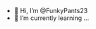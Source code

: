 - 👋 Hi, I’m @FunkyPants23
- 🌱 I’m currently learning ...


<!---
FunkyPants23/FunkyPants23 is a ✨ special ✨ repository because its `README.md` (this file) appears on your GitHub profile.
You can click the Preview link to take a look at your changes.
--->
